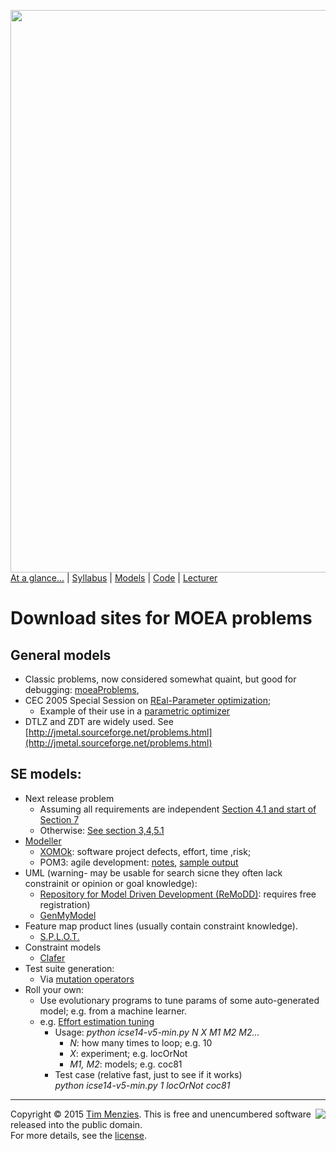 [<img width=900 src="https://raw.githubusercontent.com/txt/mase/master/img/banner1.png">](https://github.com/txt/mase/blob/master/README.md)   
[At a glance...](https://github.com/txt/mase/blob/master/OVERVIEW.md) |
[Syllabus](https://github.com/txt/mase/blob/master/SYLLABUS.md) |
[Models](https://github.com/txt/mase/blob/master/MODELS.md) |
[Code](https://github.com/txt/mase/tree/master/src) |
[Lecturer](http://menzies.us) 


# Download sites for MOEA problems

## General models

+ Classic problems, now considered somewhat quaint, but good for debugging: [moeaProblems](models/moeaProblems.pdf),
+ CEC 2005  Special Session on  [REal-Parameter optimization](models/2005-25problems.pdf);
     + Example of their use in  a <a href="hansen08.pdf">parametric optimizer</a>
+ DTLZ and ZDT  are widely used. See 
  [http://jmetal.sourceforge.net/problems.html](http://jmetal.sourceforge.net/problems.html)

## SE models:

+ Next release problem
     + Assuming all requirements are independent [Section 4.1 and start of Section 7](http://crest.cs.ucl.ac.uk/fileadmin/crest/sebasepaper/ZhangHM07.pdf)
     + Otherwise: [See section 3,4,5.1](http://dl.acm.org/citation.cfm?id=2042264)
+ [Modeller](https://github.com/nave91/modeller)
     + [XOMOk](http://menzies.us/pdf/05xomo101.pdf): software project defects,
	          effort, time ,risk;
     + POM3: agile development:
	   <a href="models/pomNotes.pdf">notes</a>,
		   <a href="models/pomSampleOutput.pdf">sample output</a>
+ UML (warning- may be usable for search sicne they often lack constrainit
  or opinion or goal knowledge):
    + [Repository for Model Driven Development (ReMoDD)](http://remodd.org/): requires free registration)
    + [GenMyModel](https://repository.genmymodel.com/public/0) 
+ Feature map product lines (usually contain constraint knowledge).
    + [S.P.L.O.T.](http://www.splot-research.org/)
+ Constraint models
    + [Clafer](http://t3-necsis.cs.uwaterloo.ca:8091/)
+ Test suite generation:
     + Via [mutation operators](https://www.st.cs.uni-saarland.de/publications/files/fraser-issta-2010.pdf)
+ Roll your own:
    + Use evolutionary programs to tune params of 
      some auto-generated model; e.g. from a machine learner.
    + e.g. [Effort estimation tuning](models/icse14-v5-min.py)
         + Usage: _python icse14-v5-min.py N X M1 M2 M2..._
             + _N_: how many times to loop; e.g. 10
             + _X_: experiment; e.g. locOrNot
             + _M1, M2_: models; e.g. coc81
         + Test case (relative fast, just to see if it works)  
           _python icse14-v5-min.py 1 locOrNot coc81_
    


_________

<img align=right src="https://raw.githubusercontent.com/txt/mase/master/img/pd-icon.png">Copyright © 2015 [Tim Menzies](http://menzies.us).
This is free and unencumbered software released into the public domain.   
For more details, see the [license](https://github.com/txt/mase/blob/master/LICENSE).

